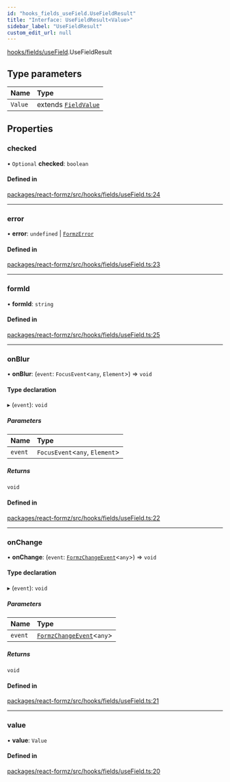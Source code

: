 ```yaml
---
id: "hooks_fields_useField.UseFieldResult"
title: "Interface: UseFieldResult<Value>"
sidebar_label: "UseFieldResult"
custom_edit_url: null
---
```


[hooks/fields/useField](../modules/hooks_fields_useField.md).UseFieldResult

## Type parameters

| Name | Type |
| :------ | :------ |
| `Value` | extends [`FieldValue`](../modules/types_field.md#fieldvalue) |

## Properties

### checked

• `Optional` **checked**: `boolean`

#### Defined in

[packages/react-formz/src/hooks/fields/useField.ts:24](https://github.com/ZerryStack/react-formz/blob/1bf2d41/packages/react-formz/src/hooks/fields/useField.ts#L24)

___

### error

• **error**: `undefined` \| [`FormzError`](../modules/types_form.md#formzerror)

#### Defined in

[packages/react-formz/src/hooks/fields/useField.ts:23](https://github.com/ZerryStack/react-formz/blob/1bf2d41/packages/react-formz/src/hooks/fields/useField.ts#L23)

___

### formId

• **formId**: `string`

#### Defined in

[packages/react-formz/src/hooks/fields/useField.ts:25](https://github.com/ZerryStack/react-formz/blob/1bf2d41/packages/react-formz/src/hooks/fields/useField.ts#L25)

___

### onBlur

• **onBlur**: (`event`: `FocusEvent`<`any`, `Element`\>) => `void`

#### Type declaration

▸ (`event`): `void`

##### Parameters

| Name | Type |
| :------ | :------ |
| `event` | `FocusEvent`<`any`, `Element`\> |

##### Returns

`void`

#### Defined in

[packages/react-formz/src/hooks/fields/useField.ts:22](https://github.com/ZerryStack/react-formz/blob/1bf2d41/packages/react-formz/src/hooks/fields/useField.ts#L22)

___

### onChange

• **onChange**: (`event`: [`FormzChangeEvent`](types_events.FormzChangeEvent.md)<`any`\>) => `void`

#### Type declaration

▸ (`event`): `void`

##### Parameters

| Name | Type |
| :------ | :------ |
| `event` | [`FormzChangeEvent`](types_events.FormzChangeEvent.md)<`any`\> |

##### Returns

`void`

#### Defined in

[packages/react-formz/src/hooks/fields/useField.ts:21](https://github.com/ZerryStack/react-formz/blob/1bf2d41/packages/react-formz/src/hooks/fields/useField.ts#L21)

___

### value

• **value**: `Value`

#### Defined in

[packages/react-formz/src/hooks/fields/useField.ts:20](https://github.com/ZerryStack/react-formz/blob/1bf2d41/packages/react-formz/src/hooks/fields/useField.ts#L20)
